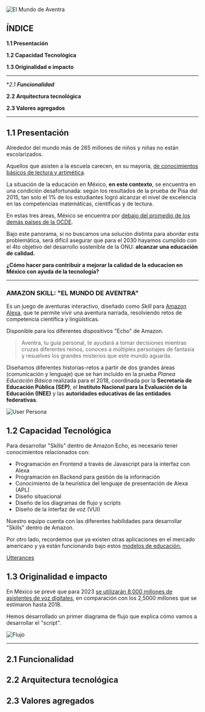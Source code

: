 
![El Mundo de Aventra](https://user-images.githubusercontent.com/47608352/56623658-d158d500-65fa-11e9-9c4f-2ff557eb292f.jpg)


## ÍNDICE

**1.1 Presentación**

**1.2 Capacidad Tecnológica**
  
**1.3 Originalidad e impacto**

***

**2.1 **Funcionalidad***

**2.2 Arquitectura tecnológica**

**2.3 Valores agregados**

***

## **1.1 Presentación**

Alrededor del mundo más de 265 millones de niños y niñas no están escolarizados.

Aquellos que asisten a la escuela carecen, en su mayoría, [de conocimientos básicos de lectura y artimética](https://www.un.org/sustainabledevelopment/es/education/).

La situación de la educación en México, **en este contexto**, se encuentra en una condición desafortunada: según los resultados de la prueba de Pisa del 2015, tan solo el 1% de los estudiantes logró alcanzar el nivel de excelencia en las competencias matemáticas, científicas y de lectura. 

En estas tres áreas, México se encuentra por [debajo del promedio de los demás países de la OCDE](https://www.oecd.org/pisa/PISA-2015-Mexico-ESP.pdf). 

Bajo este panorama, si no buscamos una solución distinta para abordar esta problemática, será difícil asegurar que para el 2030 hayamos cumplido con el 4to objetivo del desarrollo sostenible de la ONU: **alcanzar una educación de calidad.** 

**¿Cómo hacer para contribuir a mejorar la calidad de la educacion en México con ayuda de la tecnología?**

***

### **AMAZON SKILL: "EL MUNDO DE AVENTRA"**

Es un juego de aventuras interactivo, diseñado como _Skill_ para [Amazon Alexa](https://developer.amazon.com/es/alexa), que te permite vivir una aventura narrada, resolviendo retos de competencia científica y lingüísticas. 

Disponible para los diferentes dispositivos "Echo" de Amazon.

> Aventra, tu guía personal, te ayudará a tomar decisiones mientras cruzas diferentes reinos, conoces a múltiples personajes de fantasía y resuelves los grandes misterios que este mundo aguarda.

Diseñamos diferentes historias-retos a partir de dos grandes áreas (comunicación y lenguaje) que se han incluido en la prueba _Planea Educación Básica_ realizada para el 2018, coordinada por la **Secretaría de Educación Pública (SEP)**, el **Instituto Nacional para la Evaluación de la Educación (INEE)** y las **autoridades educativas de las entidades federativas**.

![User Persona](https://user-images.githubusercontent.com/47608352/56623594-7a530000-65fa-11e9-9ebb-e9ff08cf06e3.jpg)

## **1.2 Capacidad Tecnológica**

Para desarrollar "Skills" dentro de Amazon Echo, es necesario tener conocimientos relacionados con:

- Programación en Frontend a través de Javascript para la interfaz con Alexa
- Programación en Backend para gestión de la información
- Conocimiento de la heurística del lenguaje de presentación de Alexa (APL)
- Diseño situacional
- Diseño de los diagramas de flujo y scripts
- Diseño de la interfaz de voz (VUI)
    
Nuestro equipo cuenta con las diferentes habilidades para desarrollar "Skills" dentro de Amazon.

Por otro lado, recordemos que ya existen otras aplicaciones en el mercado americano y ya están funcionando bajo estos [modelos de educación.](https://medium.com/@justinbrooke/10-alexa-skills-every-gamer-born-in-the-80s-will-love-558209d8a92e)


[Utterances](https://www.icloud.com/numbers/0EHUKwC-jkvaAAtmJ5LNX148Q#Utterances)


## **1.3 Originalidad e impacto**

En México se prevé que para 2023 [se utilizarán 8,000 millones de asistentes de voz digitales](https://www.forbes.com.mx/asistentes-de-voz-el-nuevo-enlace-hombre-maquina/), en comparación con los 2,5000 millones que se estimaron hasta 2018.

Hemos desarrollado un primer diagrama de flujo que explica cómo vamos a desarrollar el "script".

![Flujo](https://user-images.githubusercontent.com/25328635/56621765-5c35d180-65f3-11e9-8d9f-5d3f1d246af5.jpg)

***

## **2.1 **Funcionalidad****



## **2.2 Arquitectura tecnológica**


## **2.3 Valores agregados**

